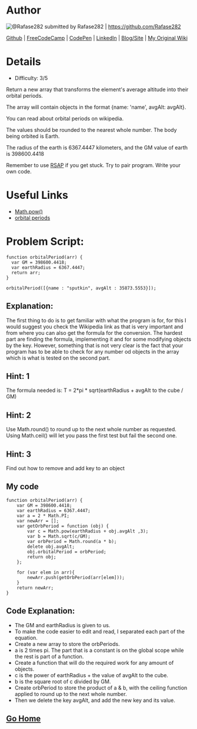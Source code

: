 # Author

![@Rafase282](https://avatars0.githubusercontent.com/Rafase282?&s=128) submitted by Rafase282 | https://github.com/Rafase282

[Github](https://github.com/Rafase282) |
[FreeCodeCamp](http://www.freecodecamp.com/rafase282) | 
[CodePen](http://codepen.io/Rafase282/) |
[LinkedIn](https://www.linkedin.com/in/rafase282) |
[Blog/Site](https://rafase282.wordpress.com/) |
[My Original Wiki](http://rafase282.github.io/My-FreeCodeCamp-Code/)

# Details

* Difficulty: 3/5

Return a new array that transforms the element's average altitude into their orbital periods.

The array will contain objects in the format {name: 'name', avgAlt: avgAlt}.

You can read about orbital periods on wikipedia.

The values should be rounded to the nearest whole number. The body being orbited is Earth.

The radius of the earth is 6367.4447 kilometers, and the GM value of earth is 398600.4418

Remember to use [RSAP](http://www.freecodecamp.com/field-guide/how-do-i-get-help-when-I-get-stuck) if you get stuck. Try to pair program. Write your own code.


# Useful Links

* [Math.pow()](https://developer.mozilla.org/en-US/docs/Web/JavaScript/Reference/Global_Objects/Math/pow)
* [orbital periods](http://en.wikipedia.org/wiki/Orbital_period)

# Problem Script:

```
function orbitalPeriod(arr) {
  var GM = 398600.4418;
  var earthRadius = 6367.4447;
  return arr;
}

orbitalPeriod([{name : "sputkin", avgAlt : 35873.5553}]);
```

## Explanation:

The first thing to do is to get familiar with what the program is for, for this I would suggest you check the Wikipedia link as that is very important and from where you can also get the formula for the conversion. The hardest part are finding the formula, implementing it and for some modifying objects by the key. However, something that is not very clear is the fact that your program has to be able to check for any number od objects in the array which is what is tested on the second part.

## Hint: 1

The formula needed is: T = 2*pi * sqrt(earthRadius + avgAlt to the cube / GM)

## Hint: 2
Use Math.round() to round up to the next whole number as requested. Using Math.ceil() will let you pass the first test but fail the second one.

## Hint: 3
Find out how to remove and add key to an object

## My code

```
function orbitalPeriod(arr) {
	var GM = 398600.4418;
	var earthRadius = 6367.4447;
	var a = 2 * Math.PI;
	var newArr = [];
	var getOrbPeriod = function (obj) {
	    var c = Math.pow(earthRadius + obj.avgAlt ,3);
	    var b = Math.sqrt(c/GM);
	    var orbPeriod = Math.round(a * b);
	    delete obj.avgAlt;
	    obj.orbitalPeriod = orbPeriod;
	    return obj;
	};
	
	for (var elem in arr){
	    newArr.push(getOrbPeriod(arr[elem]));
	}
	return newArr;
}
```
## Code Explanation:

* The GM and earthRadius is given to us.
* To make the code easier to edit and read, I separated each part of the equation.
* Create a new array to store the orbPeriods.
* a is 2 times pi. The part that is a constant is on the global scope while the rest is part of a function.
* Create a function that will do the required work for any amount of objects.
* c is the power of earthRadius + the value of avgAlt to the cube.
* b is the square root of c divided by GM.
* Create orbPeriod to store the product of a & b, with the ceiling function applied to round up to the next whole number.
* Then we delete the key avgAlt, and add the new key and its value.

## [Go Home](https://github.com/Rafase282/My-FreeCodeCamp-Code/wiki)